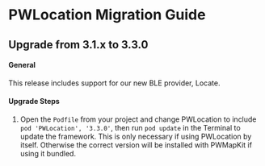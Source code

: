 # PWLocation Migration Guide
## Upgrade from 3.1.x to 3.3.0

#### General

This release includes support for our new BLE provider, Locate.

#### Upgrade Steps

1. Open the `Podfile` from your project and change PWLocation to include `pod 'PWLocation', '3.3.0'`, then run `pod update` in the Terminal to update the framework. This is only necessary if using PWLocation by itself. Otherwise the correct version will be installed with PWMapKit if using it bundled.

